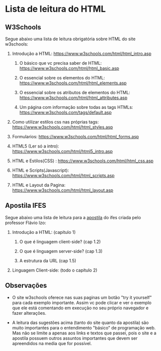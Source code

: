 # Lista de leitura do HTML

## W3Schools
Segue abaixo uma lista de leitura obrigatória sobre HTML do site w3schools:

1. Introdução a HTML: https://www.w3schools.com/html/html_intro.asp

    1. O básico que vc precisa saber de HTML: https://www.w3schools.com/html/html_basic.asp

    2. O essencial sobre os elementos do HTML: https://www.w3schools.com/html/html_elements.asp

    3. O essencial sobre os atributos de elementos do HTML: https://www.w3schools.com/html/html_attributes.asp
    4. Um página com informação sobre todas as tags HTMLs: https://www.w3schools.com/tags/default.asp

2. Como utilizar estilos css nas próprias tags: https://www.w3schools.com/html/html_styles.asp

3. Formularios: https://www.w3schools.com/html/html_forms.asp

4. HTML5 (Ler só a intro): https://www.w3schools.com/html/html5_intro.asp

5. HTML e Estilos(CSS) : https://www.w3schools.com/html/html_css.asp

6. HTML e Scripts(Javascript): https://www.w3schools.com/html/html_scripts.asp

7. HTML e Layout da Pagina: https://www.w3schools.com/html/html_layout.asp


## Apostila IFES
Segue abaixo uma lista de leitura para a [apostila](apostila-flavio-izo.pdf) do ifes criada pelo professor Flávio Izo:

1. Introdução a HTML: (capítulo 1)
    
    1. O que é linguagem client-side? (cap 1.2)
    
    2. O que é linguagem server-side? (cap 1.3)
    
    3. A estrutura da URL (cap 1.5)
    
2. Linguagem Client-side: (todo o capítulo 2)


## Observações
* O site w3schools oferece nas suas paginas um botão "try it yourself" para cada exemplo importante. Assim vc pode clicar e ver o exemplo que ele está comentando em execução no seu próprio navegador e fazer alterações.

* A leitura das sugestões acima (tanto do site quanto da apostila) são muito importantes para o entendimento "básico" de programação web. Mas não se limite a apenas aos links e textos que passei, pois o site e a apostila possuem outros assuntos importantes que devem ser apreendidos na media que for possível.
